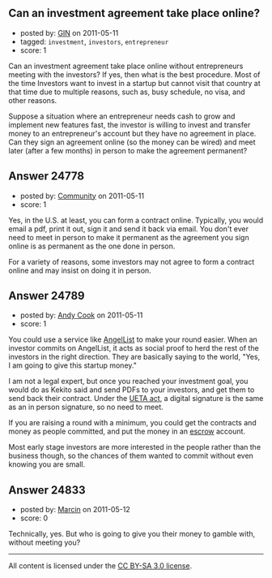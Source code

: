 ## Can an investment agreement take place online?

- posted by: [GIN](https://stackexchange.com/users/-1/9512-gin) on 2011-05-11
- tagged: `investment`, `investors`, `entrepreneur`
- score: 1

Can an investment agreement take place online without entrepreneurs meeting with the investors? If yes, then what is the best procedure. Most of the time Investors want to invest in a startup but cannot visit that country at that time due to multiple reasons, such as, busy schedule, no visa, and other reasons.

Suppose a situation where an entrepreneur needs cash to grow and implement new features fast, the investor is willing to invest and transfer money to an entrepreneur's account but they have no agreement in place. Can they sign an agreement online (so the money can be wired) and meet later (after a few months) in person to make the agreement permanent?



## Answer 24778

- posted by: [Community](https://stackexchange.com/users/-1/-1-community) on 2011-05-11
- score: 1

Yes, in the U.S. at least, you can form a contract online.  Typically, you would email a pdf, print it out, sign it and send it back via email.  You don't ever need to meet in person to make it permanent as the agreement you sign online is as permanent as the one done in person.

For a variety of reasons, some investors may not agree to form a contract online and may insist on doing it in person.


## Answer 24789

- posted by: [Andy Cook](https://stackexchange.com/users/-1/6493-andy-cook) on 2011-05-11
- score: 1

<p>You could use a service like <a href="http://www.angel.co" rel="nofollow">AngelList</a> to make your round easier. When an investor commits on AngelList, it acts as social proof to herd the rest of the investors in the right direction. They are basically saying to the world, "Yes, I am going to give this startup money."</p>

<p>I am not a legal expert, but once you reached your investment goal, you would do as Kekito said and send PDFs to your investors, and get them to send back their contract. Under the <a href="http://en.wikipedia.org/wiki/Uniform_Electronic_Transactions_Act" rel="nofollow">UETA act</a>, a digital signature is the same as an in person signature, so no need to meet.</p>

<p>If you are raising a round with a minimum, you could get the contracts and money as people committed, and put the money in an <a href="http://en.wikipedia.org/wiki/Escrow" rel="nofollow">escrow</a> account.</p>

<p>Most early stage investors are more interested in the people rather than the business though, so the chances of them wanted to commit without even knowing you are small.</p>



## Answer 24833

- posted by: [Marcin](https://stackexchange.com/users/-1/8798-marcin) on 2011-05-12
- score: 0

Technically, yes. But who is going to give you their money to gamble with, without meeting you?



---

All content is licensed under the [CC BY-SA 3.0 license](https://creativecommons.org/licenses/by-sa/3.0/).
